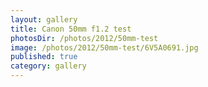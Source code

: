 ```yaml
---
layout: gallery
title: Canon 50mm f1.2 test
photosDir: /photos/2012/50mm-test
image: /photos/2012/50mm-test/6V5A0691.jpg
published: true
category: gallery
---
```

